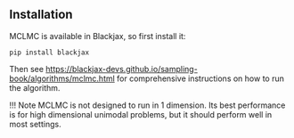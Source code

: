 ## Installation

MCLMC is available in Blackjax, so first install it:

`pip install blackjax`

Then see https://blackjax-devs.github.io/sampling-book/algorithms/mclmc.html for comprehensive instructions on how to run the algorithm.

!!! Note
    MCLMC is not designed to run in 1 dimension. Its best performance is for high dimensional unimodal problems, but it should perform well in most settings.